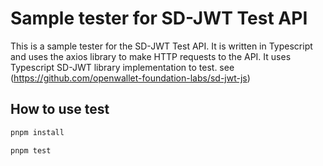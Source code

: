 # Sample tester for SD-JWT Test API

This is a sample tester for the SD-JWT Test API. It is written in Typescript and uses the axios library to make HTTP requests to the API.
It uses Typescript SD-JWT library implementation to test. see (https://github.com/openwallet-foundation-labs/sd-jwt-js)

## How to use test

```bash
pnpm install

pnpm test
```
